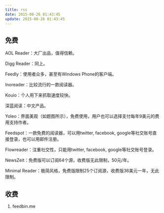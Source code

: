 ```yaml
---
title: rss
date: 2015-08-26 01:43:45
update: 2015-08-26 01:43:45
---
```


## 免费
AOL Reader：大厂出品，值得信赖。

Digg Reader：同上。

Feedly：使用者众多，甚至有Windows Phone的客户端。

Inoreader：比较流行的一款阅读器。

Kouio：个人用下来抓取速度较快。

深蓝阅读：中文产品。

Yoleo：界面美观（如题图所示），免费使用，用户也可以选择支付每年9美元的费用支持作者。

Feedspot：一款免费的阅读器，可以用twitter, facebook, google等社交账号直接登录，也可以用邮件注册。

Flowreader：注重社交性，只能用twitter, facebook, google等社交账号登录。

NewsZeit：免费版可以订阅64个源，收费版无此限制，50元/年。

Minimal Reader：极简风格，免费版限制25个订阅源，收费版36美元一年，无此限制。

## 收费
1. feedbin.me
